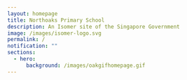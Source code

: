 ```yaml
---
layout: homepage
title: Northoaks Primary School
description: An Isomer site of the Singapore Government
image: /images/isomer-logo.svg
permalink: /
notification: ""
sections:
  - hero:
      background: /images/oakgifhomepage.gif
---
```

